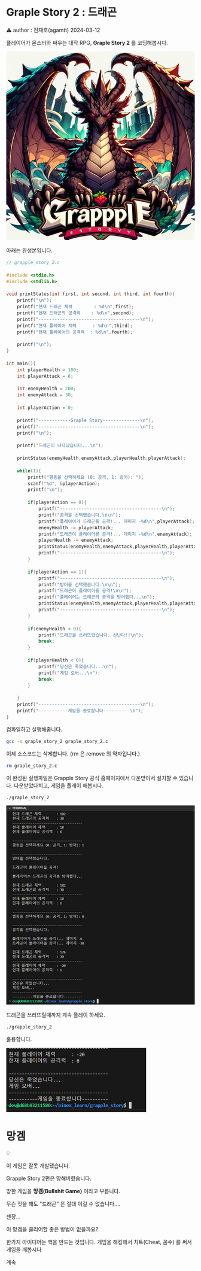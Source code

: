 # Graple Story 2 : 드래곤

<aside>
⚠️ author : 전재호(agamtt) 2024-03-12

</aside>

플레이어가 몬스터와 싸우는 대작 RPG, **Graple Story 2** 를 코딩해봅시다.

![Untitled](Untitled%20286.png)

아래는 완성본입니다.

```c
// grapple_story_2.c

#include <stdio.h>
#include <stdlib.h>

void printStatus(int first, int second, int third, int fourth){
    printf("\n");
    printf("현재 드래곤 체력        : %d\n",first);
    printf("현재 드래곤의 공격력    : %d\n",second);
    printf("--------------------------------------\n");
    printf("현재 플레이어 체력      : %d\n",third);
    printf("현재 플레이어의 공격력  : %d\n",fourth);
    
    printf("\n");
}

int main(){
    int playerHealth = 100;
    int playerAttack = 6;

    int enemyHealth = 200;
    int enemyAttack = 30;

    int playerAction = 0;

    printf("------------Graple Story--------------\n");
    printf("--------------------------------------\n");
    printf("\n");

    printf("드래곤이 나타났습니다...\n");

    printStatus(enemyHealth,enemyAttack,playerHealth,playerAttack);

    while(1){
        printf("행동을 선택하세요 (0: 공격, 1: 방어): ");
        scanf("%d", &playerAction);
        printf("\n");

        if(playerAction == 0){
            printf("--------------------------------------\n");
            printf("공격을 선택했습니다.\n\n");
            printf("플레이어가 드래곤을 공격!... 데미지 -%d\n",playerAttack);
            enemyHealth -= playerAttack;
            printf("드래곤이 플레이어를 공격!... 데미지 -%d\n",enemyAttack);
            playerHealth -= enemyAttack;
            printStatus(enemyHealth,enemyAttack,playerHealth,playerAttack);
            printf("--------------------------------------\n");
        }

        if(playerAction == 1){
            printf("--------------------------------------\n");
            printf("방어를 선택했습니다.\n\n");
            printf("드래곤이 플레이어를 공격!\n\n");
            printf("플레이어는 드래곤의 공격을 방어했다...\n");
            printStatus(enemyHealth,enemyAttack,playerHealth,playerAttack);
            printf("--------------------------------------\n");
        }        

        if(enemyHealth < 0){
            printf("드래곤을 쓰러뜨렸습니다. 신난다!!\n");
            break;
        }

        if(playerHealth < 0){
            printf("당신은 죽었습니다...\n");
            printf("게임 오버...\n");
            break;
        }

    }
    printf("--------------------------------------\n");
    printf("-----------게임을 종료합니다----------\n");
}

```

컴파일하고 실행해줍니다.

```bash
gcc -o graple_story_2 graple_story_2.c 
```

이제 소스코드는 삭제합니다. (rm 은 remove 의 약자입니다.)

```bash
rm graple_story_2.c
```

이 완성된 실행파일은 Grapple Story 공식 홈페이지에서 다운받아서 설치할 수 있습니다. 다운받았다치고, 게임을 플레이 해봅시다.

```bash
./graple_story_2
```

![Untitled](Untitled%20287.png)

드래곤을 쓰러뜨릴때까지 계속 플레이 하세요.

```bash
./grapple_story_2
```

훌륭합니다.

![Untitled](Untitled%20288.png)

# 망겜

<aside>
💡

이 게임은 잘못 개발됐습니다.

</aside>

Grapple Story 2편은 망해버렸습니다.

망한 게임을 **망겜(Bullshit Game)** 이라고 부릅니다.

무슨 짓을 해도 "드래곤” 은 절대 이길 수 없습니다…. 

젠장…

이 망겜을 클리어할 좋은 방법이 없을까요?

한가지 아이디어는 핵을 만드는 것입니다. 게임을 해킹해서 치트(Cheat, 꼼수) 를 써서 게임을 깨봅시다

계속